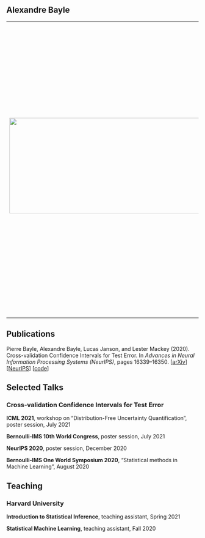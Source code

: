 ## Alexandre Bayle

<link rel="stylesheet" href="../jemdoc.css" type="text/css" />
<table class="imgtable"><tr><td>
<img src="../Photo_Alexandre_Bayle.jpg" alt="" width="700" height="250"/>&nbsp;</td>
<td align="left"><p>I am a rising third-year PhD student in the Department of Statistics at Harvard University, where I am fortunate to be advised by Professor <a href="http://lucasjanson.fas.harvard.edu/">Lucas Janson</a>. My research interests lie at the intersection of statistics, machine learning and probability.
</p>
<p>
Prior to Harvard, I received my M.S. (<a href="https://programmes.polytechnique.edu/en/ingenieur-polytechnicien-program/ingenieur-polytechnicien-program">Ingénieur Polytechnicien Program</a>) from the École Polytechnique with a specialization in Applied Mathematics and Computer Science.
</p>
</td></tr></table>

## Publications

Pierre Bayle, Alexandre Bayle, Lucas Janson, and Lester Mackey (2020). Cross-validation Confidence Intervals for Test Error. In _Advances in Neural Information Processing Systems (NeurIPS)_, pages 16339–16350.
[[arXiv](https://arxiv.org/abs/2007.12671)]
[[NeurIPS](https://papers.nips.cc/paper/2020/file/bce9abf229ffd7e570818476ee5d7dde-Paper.pdf)]
[[code](https://github.com/alexandre-bayle/cvci)]

## Selected Talks

### Cross-validation Confidence Intervals for Test Error

**ICML 2021**, workshop on “Distribution-Free Uncertainty Quantification”, poster session, July 2021

**Bernoulli-IMS 10th World Congress**, poster session, July 2021

**NeurIPS 2020**, poster session, December 2020

**Bernoulli-IMS One World Symposium 2020**, “Statistical methods in Machine Learning”, August 2020

## Teaching

### Harvard University

**Introduction to Statistical Inference**, teaching assistant, Spring 2021

**Statistical Machine Learning**, teaching assistant, Fall 2020
